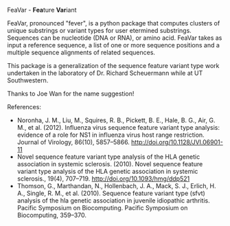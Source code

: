 FeaVar - **Fea**ture **Var**iant


FeaVar, pronounced "fever", is a python package that computes clusters of unique substrings or variant types for user etermined substrings. Sequences can be nucleotide (DNA or RNA), or amino acid. FeaVar takes as input a reference sequence, a list of one or more sequence positions and a multiple sequence alignments of related sequences.

This package is a generalization of the sequence feature variant type work undertaken in the laboratory of Dr. Richard Scheuermann while at UT Southwestern.





Thanks to Joe Wan for the name suggestion!

References:

- Noronha, J. M., Liu, M., Squires, R. B., Pickett, B. E., Hale, B. G., Air, G. M., et al. (2012). Influenza virus sequence feature variant type analysis: evidence of a role for NS1 in influenza virus host range restriction. Journal of Virology, 86(10), 5857–5866. http://doi.org/10.1128/JVI.06901-11
- Novel sequence feature variant type analysis of the HLA genetic association in systemic sclerosis. (2010). Novel sequence feature variant type analysis of the HLA genetic association in systemic sclerosis., 19(4), 707–719. http://doi.org/10.1093/hmg/ddp521
- Thomson, G., Marthandan, N., Hollenbach, J. A., Mack, S. J., Erlich, H. A., Single, R. M., et al. (2010). Sequence feature variant type (sfvt) analysis of the hla genetic association in juvenile idiopathic arthritis. Pacific Symposium on Biocomputing. Pacific Symposium on Biocomputing, 359–370.
